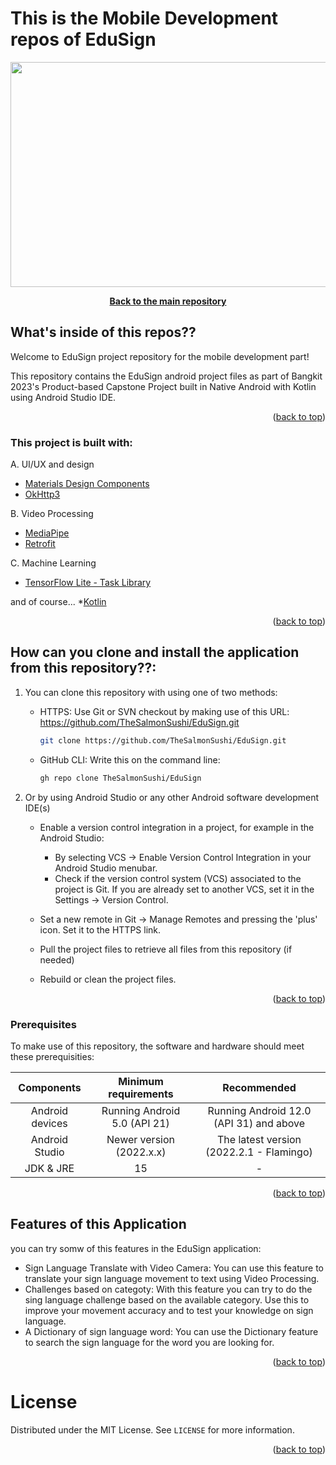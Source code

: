 # This is the Mobile Development repos of EduSign

<p align="center"> <img src="https://cdn.discordapp.com/attachments/755446353643176051/1112727753289117776/capstone.png" width="600" height="360" /> </p>

<div align="center">
  <p align="center">
    <a href="https://github.com/TheSalmonSushi/EduSign"><strong>Back to the main repository</strong></a>
  </p>
</div>

## What's inside of this repos??

Welcome to EduSign project repository for the mobile development part! 

This repository contains the EduSign android project files as part of Bangkit 2023's Product-based Capstone Project built in Native Android with Kotlin using Android Studio IDE.

<p align="right">(<a href="#top">back to top</a>)</p>


### This project is built with:

A. UI/UX and design
* [Materials Design Components](https://github.com/material-components/material-components-android)
* [OkHttp3](https://github.com/square/okhttp)

B. Video Processing
* [MediaPipe](https://github.com/google/mediapipe)
* [Retrofit](https://github.com/square/retrofit)

C. Machine Learning
* [TensorFlow Lite - Task Library](https://www.tensorflow.org/lite/inference_with_metadata/task_library/overview)

and of course... *[Kotlin](https://github.com/JetBrains/kotlin)

<p align="right">(<a href="#top">back to top</a>)</p>


## How can you clone and install the application from this repository??:
1. You can clone this repository with using one of two methods:
	- HTTPS: Use Git or SVN checkout by making use of this URL: https://github.com/TheSalmonSushi/EduSign.git
	   ```sh
	   git clone https://github.com/TheSalmonSushi/EduSign.git
	   ```
	- GitHub CLI: Write this on the command line: 
	   ```sh
	   gh repo clone TheSalmonSushi/EduSign
	   ```

2. Or by using Android Studio or any other Android software development IDE(s)
	- Enable a version control integration in a project, for example in the Android Studio:
		- By selecting VCS -> Enable Version Control Integration in your Android Studio menubar.
		- Check if the version control system (VCS) associated to the project is Git. 
		If you are already set to another VCS, set it in the Settings -> Version Control.
		
	- Set a new remote in Git -> Manage Remotes and pressing the 'plus' icon. Set it to the HTTPS link.
	- Pull the project files to retrieve all files from this repository (if needed)
	- Rebuild or clean the project files.

<p align="right">(<a href="#top">back to top</a>)</p>

### Prerequisites

To make use of this repository, the software and hardware should meet these prerequisities:

| Components | Minimum requirements | Recommended
| :---: | :---: | :---: |
| Android devices | Running Android 5.0 (API 21) | Running Android 12.0 (API 31) and above |
| Android Studio | Newer version (2022.x.x) | The latest version (2022.2.1 - Flamingo) |
| JDK & JRE | 15 | - |

<p align="right">(<a href="#top">back to top</a>)</p>

## Features of this Application

 you can try somw of this features in the EduSign application:

* Sign Language Translate with Video Camera: You can use this feature to translate your sign language movement to text using Video Processing. 
* Challenges based on categoty: With this feature you can try to do the sing language challenge based on the available category. Use this to improve your movement accuracy and to test your knowledge on sign language.
* A Dictionary of sign language word: You can use the Dictionary feature to search the sign language for the word you are looking for. 

<p align="right">(<a href="#top">back to top</a>)</p>

# License
Distributed under the MIT License. See `LICENSE` for more information.
<p align="right">(<a href="#top">back to top</a>)</p>




